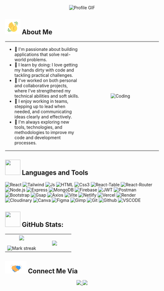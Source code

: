 <div align="center">
  
  <img src="https://github.com/Yappur/Yappur/releases/download/1.0/GifMateoYapurProfile.gif" alt="Profile GIF" width="600"/>
  
<!--   <img src="https://readme-typing-svg.herokuapp.com?font=Architects+Daughter&color=%2338C2FF&size=50&center=true&vCenter=true&height=60&width=600&lines=Hi%2C+It's+Mateo!;Full-Stack+Developer;Tech+enthusiast;Welcome+to+my+profile!" alt="Title"></img> -->
</div>



## <img src="https://raw.githubusercontent.com/ashu-guo/ashu-guo/main/assets/wave.gif" width="50px" height="50px"></img> About Me

<table align="center">
<tr border="none">
<td width="50%" align="left">

- 🚀 I'm passionate about building applications that solve real-world problems.
- 🧠 I learn by doing: I love getting my hands dirty with code and tackling practical challenges.
- 🤝 I've worked on both personal and collaborative projects, where I've strengthened my technical abilities and soft skills.
- 🎯 I enjoy working in teams, stepping up to lead when needed, and communicating ideas clearly and effectively.
- 🔎 I'm always exploring new tools, technologies, and methodologies to improve my code and development processes.

</td>
<td width="50%" align="center">
  <img align="center" alt="Coding" width="450" src="https://github.com/Yappur/Yappur/releases/download/1.1/GlitchGif.gif">
</td>
</tr>
</table>

## <img src="https://media.giphy.com/media/M4NykXxUE0HAcK7UJ6/giphy.gif" width="50px" height="50px"></img> Languages and Tools

![React](https://img.shields.io/badge/React-20232A?style=for-the-badge&logo=react&logoColor=61DAFB) ![Tailwind](https://img.shields.io/badge/Tailwind_CSS-38B2AC?style=for-the-badge&logo=tailwind-css&logoColor=white) ![Js](https://img.shields.io/badge/JavaScript-323330?style=for-the-badge&logo=javascript&logoColor=F7DF1E) ![HTML](https://img.shields.io/badge/HTML5-E34F26?style=for-the-badge&logo=html5&logoColor=white) ![Css3](https://img.shields.io/badge/CSS3-1572B6?style=for-the-badge&logo=css3&logoColor=white) ![React-Table](https://img.shields.io/badge/react%20table-FF4154?style=for-the-badge&logo=react%20table&logoColor=white) ![React-Router](https://img.shields.io/badge/React_Router-CA4245?style=for-the-badge&logo=react-router&logoColor=white) ![Node.js](https://img.shields.io/badge/Node.js-339933?style=for-the-badge&logo=nodedotjs&logoColor=white) ![Express](https://img.shields.io/badge/Express%20js-000000?style=for-the-badge&logo=express&logoColor=white) ![MongoDB](https://img.shields.io/badge/MongoDB-4EA94B?style=for-the-badge&logo=mongodb&logoColor=white) ![Firebase](https://img.shields.io/badge/firebase-ffca28?style=for-the-badge&logo=firebase&logoColor=black) ![JWT](https://img.shields.io/badge/JWT-000000?style=for-the-badge&logo=JSON%20web%20tokens&logoColor=white) ![Postman](https://img.shields.io/badge/Postman-FF6C37?style=for-the-badge&logo=Postman&logoColor=white) ![Bootstrap](https://img.shields.io/badge/Bootstrap-563D7C?style=for-the-badge&logo=bootstrap&logoColor=white) ![Gsap](https://img.shields.io/badge/GSAP-93CF2B?style=for-the-badge&logo=greensock&logoColor=white) ![Axios](https://img.shields.io/badge/axios-671ddf?&style=for-the-badge&logo=axios&logoColor=white) ![Vite](https://img.shields.io/badge/Vite-B73BFE?style=for-the-badge&logo=vite&logoColor=FFD62E) ![Netlify](https://img.shields.io/badge/Netlify-00C7B7?style=for-the-badge&logo=netlify&logoColor=white) ![Vercel](https://img.shields.io/badge/Vercel-000000?style=for-the-badge&logo=vercel&logoColor=white) ![Render](https://img.shields.io/badge/Render-46E3B7?style=for-the-badge&logo=render&logoColor=white) ![Cloudinary](https://img.shields.io/badge/Cloudinary-3448C5?style=for-the-badge&logo=Cloudinary&logoColor=white) ![Canva](https://img.shields.io/badge/Canva-%2300C4CC.svg?&style=for-the-badge&logo=Canva&logoColor=white) ![Figma](https://img.shields.io/badge/Figma-F24E1E?style=for-the-badge&logo=figma&logoColor=white) ![Gimp](https://img.shields.io/badge/gimp-5C5543?style=for-the-badge&logo=gimp&logoColor=white) ![Git](https://img.shields.io/badge/GIT-E44C30?style=for-the-badge&logo=git&logoColor=white) ![Github](https://img.shields.io/badge/GitHub-100000?style=for-the-badge&logo=github&logoColor=white) ![VSCODE](https://img.shields.io/badge/VSCode-0078D4?style=for-the-badge&logo=visual%20studio%20code&logoColor=white)

## <img src="https://media2.giphy.com/media/QssGEmpkyEOhBCb7e1/giphy.gif?cid=ecf05e47a0n3gi1bfqntqmob8g9aid1oyj2wr3ds3mg700bl&rid=giphy.gif" width="50px" height="50px"> GitHub Stats:

<table align="center">
<tr border="none">
<td width="50%" align="center">

  <img  align="center"  src="https://github-readme-stats.vercel.app/api?username=Yappur&theme=chartreuse-dark&show_icons=true&count_private=true&hide=contribs,issues" />
  <br></br>
  <img  title="🔥 Get streak stats for your profile at git.io/streak-stats" alt="Mark streak" src="https://github-readme-streak-stats.herokuapp.com/?user=Yappur&theme=chartreuse-dark&hide_border=false" /> 
</td>
<td width="50%" align="center">

  <img  align="center"  src="https://github-readme-stats.anuraghazra1.vercel.app/api/top-langs/?username=Yappur&theme=chartreuse-dark&hide_border=false&no-bg=true&no-frame=true&langs_count=10"/>

  </td>
</tr>
</table>

## <img src='https://raw.githubusercontent.com/ashu-guo/ashu-guo/main/assets/handshake.gif' width="70px" height="40px"> Connect Me Via

<p align="center">
  <a href="mailto:mateox463@gmail.com">
    <img src="https://img.shields.io/badge/Email-D14836?style=for-the-badge&logo=gmail&logoColor=white" />
  </a>
  <a href="https://www.linkedin.com/in/mateoyapur/" target="_blank">
    <img src="https://img.shields.io/badge/LinkedIn-0077B5?style=for-the-badge&logo=linkedin&logoColor=white" />
  </a>
</p>
